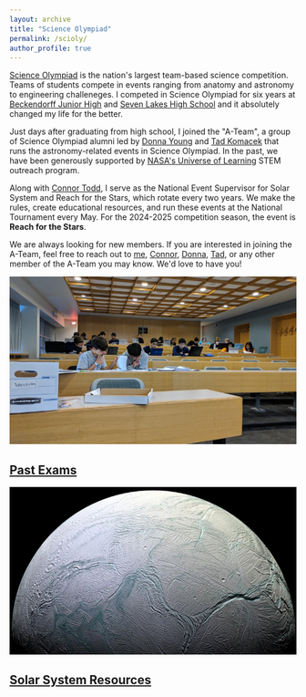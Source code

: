 ```yaml
---
layout: archive
title: "Science Olympiad"
permalink: /scioly/
author_profile: true
---
```


[Science Olympiad](https://www.soinc.org/) is the nation's largest team-based science competition. Teams of students compete in events ranging from anatomy and astronomy to engineering challeneges. I competed in Science Olympiad for six years at [Beckendorff Junior High](https://scioly.org/wiki/index.php/Beckendorff_Junior_High_School) and [Seven Lakes High School](https://scioly.org/wiki/index.php/Seven_Lakes_High_School) and it absolutely changed my life for the better.

Just days after graduating from high school, I joined the "A-Team", a group of Science Olympiad alumni led by [Donna Young](https://www.linkedin.com/in/donna-lee-young-35b3ba78/) and [Tad Komacek](https://www.physics.ox.ac.uk/our-people/komacek) that runs the astronomy-related events in Science Olympiad. In the past, we have been generously supported by [NASA's Universe of Learning](https://www.universe-of-learning.org/) STEM outreach program.

Along with [Connor Todd](https://www.linkedin.com/in/connor-todd-548467171/), I serve as the National Event Supervisor for Solar System and Reach for the Stars, which rotate every two years. We make the rules, create educational resources, and run these events at the National Tournament every May. For the 2024-2025 competition season, the event is **Reach for the Stars**.

We are always looking for new members. If you are interested in joining the A-Team, feel free to reach out to [me](mailto:adityashah108@gmail.com), [Connor](mailto:cwtodd@umich.edu), [Donna](mailto:dlyoung.nso@gmail.com), [Tad](mailto:tkomacek@umd.edu), or any other member of the A-Team you may know. We'd love to have you!

<div class="topic-grid">
  <a href="/scioly/past-exams" class="topic-card">
    <img src="/images/mitastro2019.jpg" alt="Past Exams">
    <h2>Past Exams</h2>
  </a>
  <a href="/scioly/solar-system" class="topic-card">
    <img src="/images/enceladus.jpg" alt="Solar System Resources">
    <h2>Solar System Resources</h2>
  </a>
</div>
